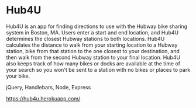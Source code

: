 # Hub4U

Hub4U is an app for finding directions to use with the Hubway bike sharing system in Boston, MA.  Users enter a start and end location, and Hub4U determines the closest Hubway stations to both locations.  Hub4U calculates the distance to walk from your starting location to a Hubway station, bike from that station to the one closest to your destination, and then walk from the second Hubway station to your final location.  Hub4U also keeps track of how many bikes or docks are available at the time of your search so you won't be sent to a station with no bikes or places to park your bike.

jQuery, Handlebars, Node, Express

https://hub4u.herokuapp.com/
